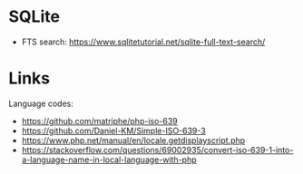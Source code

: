 


# SQLite

* FTS search: https://www.sqlitetutorial.net/sqlite-full-text-search/


# Links

Language codes:

* https://github.com/matriphe/php-iso-639
* https://github.com/Daniel-KM/Simple-ISO-639-3
* https://www.php.net/manual/en/locale.getdisplayscript.php
* https://stackoverflow.com/questions/69002935/convert-iso-639-1-into-a-language-name-in-local-language-with-php
